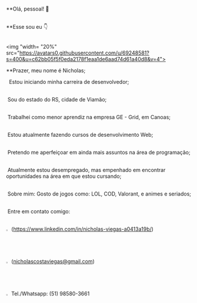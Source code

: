 <br/>**Olá, pessoal! :wave:

<br/>**Esse sou eu :point_down:

<br/><img "width= "20%" src="https://avatars0.githubusercontent.com/u/69248581?s=400&u=c62bb05f5f0eda2178f1eaa1de6aad74d61a40d8&v=4">

**Prazer, meu nome é Nicholas; 

&nbsp; Estou iniciando minha carreira de desenvolvedor; &nbsp;

<br/> &nbsp;Sou do estado do RS, cidade de Viamão;

<br/> &nbsp;Trabalhei como menor aprendiz na empresa GE - Grid, em Canoas;

<br/> &nbsp;Estou atualmente fazendo cursos de desenvolvimento Web;

<br/> &nbsp;Pretendo me aperfeiçoar em ainda mais assuntos na área de programação;

<br/> &nbsp;Atualmente estou desempregado, mas empenhado em encontrar oportunidades na área em que estou cursando;

<br/> &nbsp;Sobre mim: Gosto de jogos como: LOL, COD, Valorant, e animes e seriados;

<br/> &nbsp;Entre em contato comigo:

<br/><img width="2%" src="https://e7.pngegg.com/pngimages/324/124/png-clipart-linkedin-linkedin.png"> (https://www.linkedin.com/in/nicholas-viegas-a0413a19b/)
<br/><img width="2%" src="https://img.favpng.com/21/2/1/gmail-google-logo-email-computer-icons-png-favpng-WGUQeg40tUKsubAALzrr3WP47.jpg"> (nicholascostaviegas@gmail.com)
<br/><img width="2%" src="https://perfectrip.com.br/img/whatsapp-direct.png"> Tel./Whatsapp: (51) 98580-3661
